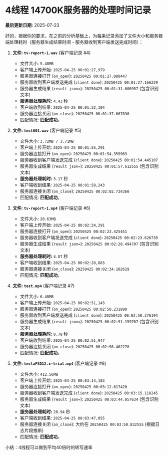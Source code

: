 
# 4线程 14700K服务器的处理时间记录

**最后更新日期:** 2025-07-23

好的，根据你的要求，在之前的分析基础上，为每条记录添加了文件大小和服务器端处理耗时（服务器生成结果时间 - 服务器收到客户端发送完成时间）：

1.  **文件: `tv-report-1.wav`** (客户端记录 #4)
    *   文件大小: `5.48MB`
    *   客户端上传开始: `2025-04-25 00:01:27,979`
    *   服务器连接打开 (`on_open`): `20250425 00:01:27.080447`
    *   服务器收到客户端发送完成 (`client done`): `20250425 00:01:27.166229`
    *   服务器生成结果 (`result json=`): `20250425 00:01:31.600957` (包含识别文本)
    *   **服务器处理耗时:** `4.43` 秒
    *   客户端收到结果: `2025-04-25 00:01:32,104`
    *   服务器连接关闭 (`on_close`): `20250425 00:01:37.667830`
    *   匹配情况: **匹配成功**。

2.  **文件: `test001.wav`** (客户端记录 #5)
    *   文件大小: `3.72MB / 3.71MB`
    *   客户端上传开始: `2025-04-25 00:01:55,291`
    *   服务器连接打开 (`on_open`): `20250425 00:01:54.359963`
    *   服务器收到客户端发送完成 (`client done`): `20250425 00:01:54.445107`
    *   服务器生成结果 (`result json=`): `20250425 00:01:57.612555` (包含识别文本)
    *   **服务器处理耗时:** `3.17` 秒
    *   客户端收到结果: `2025-04-25 00:01:58,243`
    *   服务器连接关闭 (`on_close`): `20250425 00:02:02.734360`
    *   匹配情况: **匹配成功**。

3.  **文件: `tv-report-1.mp4`** (客户端记录 #6)
    *   文件大小: `20.63MB`
    *   客户端上传开始: `2025-04-25 00:02:24,291`
    *   服务器连接打开 (`on_open`): `20250425 00:02:23.425451`
    *   服务器收到客户端发送完成 (`client done`): `20250425 00:02:23.626739`
    *   服务器生成结果 (`result json=`): `20250425 00:02:28.494707` (包含识别文本)
    *   **服务器处理耗时:** `4.87` 秒
    *   客户端收到结果: `2025-04-25 00:02:28,883`
    *   服务器连接关闭 (`on_close`): `20250425 00:02:34.102619`
    *   匹配情况: **匹配成功**。

4.  **文件: `test.mp4`** (客户端记录 #7)
    *   文件大小: `6.40MB`
    *   客户端上传开始: `2025-04-25 00:02:51,143`
    *   服务器连接打开 (`on_open`): `20250425 00:02:50.231890`
    *   服务器收到客户端发送完成 (`client done`): `20250425 00:02:50.376194`
    *   服务器生成结果 (`result json=`): `20250425 00:02:51.159767` (包含识别文本)
    *   **服务器处理耗时:** `0.78` 秒
    *   客户端收到结果: `2025-04-25 00:02:51,947`
    *   服务器连接关闭 (`on_close`): `20250425 00:02:56.462278`
    *   匹配情况: **匹配成功**。

5.  **文件: `teslaFSD12.x-trial.mp4`** (客户端记录 #8)
    *   文件大小: `412.56MB`
    *   客户端上传开始: `2025-04-25 00:03:14,183`
    *   服务器连接打开 (`on_open`): `20250425 00:03:12.617420`
    *   服务器收到客户端发送完成 (`client done`): `20250425 00:03:15.118245`
    *   服务器生成结果 (`result json=`): `20250425 00:03:44.057634` (包含识别文本)
    *   **服务器处理耗时:** `28.94` 秒
    *   客户端收到结果: `2025-04-25 00:03:47,055`
    *   服务器连接关闭 (`on_close`): 大约在 `20250425 00:03:50.832555` (根据日志片段推断)
    *   匹配情况: **匹配成功**。


小结：4线程可以做到平均40倍时的转写速率


